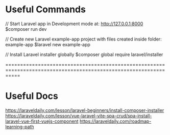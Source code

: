 
Useful Commands
===============

// Start Laravel app in Development mode at: http://127.0.0.1:8000
$composer run dev


// Create new Laravel example-app project with files created inside folder: example-app
$laravel new example-app

// Install Laravel installer globally
$composer global require laravel/installer

=================================================================================================================

Useful Docs
===========
https://laraveldaily.com/lesson/laravel-beginners/install-composer-installer
https://laraveldaily.com/lesson/vue-laravel-vite-spa-crud/spa-install-laravel-vue-first-vuejs-component
https://laraveldaily.com/roadmap-learning-path
